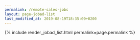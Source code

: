 ```yaml
---
permalink: /remote-sales-jobs
layout: page-jobad-list
last_modified_at: 2019-08-19T18:35:09+0200
---
```

{% include render_jobad_list.html permalink=page.permalink %}
